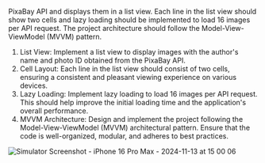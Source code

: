  PixaBay API
and displays them in a list view. Each line in the list view should show two cells and lazy
loading should be implemented to load 16 images per API request. The project architecture
should follow the Model-View-ViewModel (MVVM) pattern.

1. List View: Implement a list view to display images with the author's name and photo ID
obtained from the PixaBay API.
2. Cell Layout: Each line in the list view should consist of two cells, ensuring a consistent
and pleasant viewing experience on various devices.
3. Lazy Loading: Implement lazy loading to load 16 images per API request. This should
help improve the initial loading time and the application's overall performance.
4. MVVM Architecture: Design and implement the project following the
Model-View-ViewModel (MVVM) architectural pattern. Ensure that the code is
well-organized, modular, and adheres to best practices.

![Simulator Screenshot - iPhone 16 Pro Max - 2024-11-13 at 15 00 06](https://github.com/user-attachments/assets/a5de05dd-ffc4-46e2-91ad-725b474d245b)
